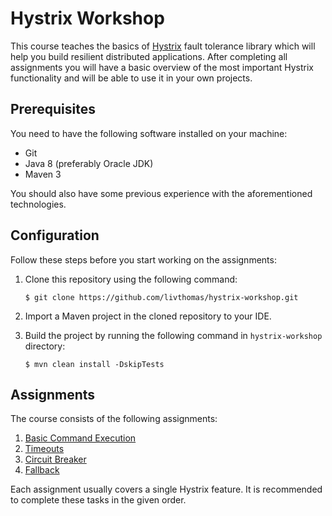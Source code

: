 # Hystrix Workshop

This course teaches the basics of [Hystrix](https://github.com/Netflix/Hystrix) fault tolerance library which will help you build resilient distributed applications.
After completing all assignments you will have a basic overview of the most important Hystrix functionality and will be able to use it in your own projects.

## Prerequisites

You need to have the following software installed on your machine:

* Git
* Java 8 (preferably Oracle JDK)
* Maven 3

You should also have some previous experience with the aforementioned technologies.

## Configuration

Follow these steps before you start working on the assignments:

1. Clone this repository using the following command:
    ```
    $ git clone https://github.com/livthomas/hystrix-workshop.git
    ```

2. Import a Maven project in the cloned repository to your IDE.
3. Build the project by running the following command in `hystrix-workshop` directory:
    ```
    $ mvn clean install -DskipTests
    ```

## Assignments

The course consists of the following assignments:

1. [Basic Command Execution](https://github.com/livthomas/hystrix-workshop/tree/master/01-command)
1. [Timeouts](https://github.com/livthomas/hystrix-workshop/tree/master/02-timeout)
1. [Circuit Breaker](https://github.com/livthomas/hystrix-workshop/tree/master/03-circuit-breaker)
1. [Fallback](https://github.com/livthomas/hystrix-workshop/tree/master/04-fallback)

Each assignment usually covers a single Hystrix feature.
It is recommended to complete these tasks in the given order.
